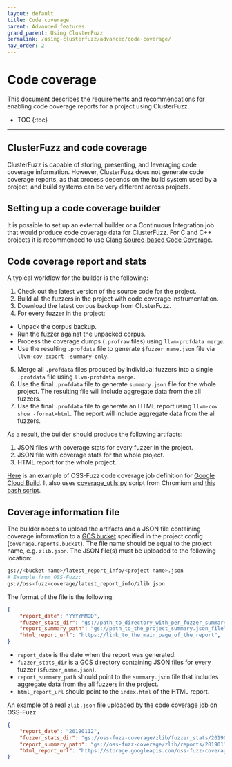 ```yaml
---
layout: default
title: Code coverage
parent: Advanced features
grand_parent: Using ClusterFuzz
permalink: /using-clusterfuzz/advanced/code-coverage/
nav_order: 2
---
```


# Code coverage
This document describes the requirements and recommendations for enabling code
coverage reports for a project using ClusterFuzz.

- TOC
{:toc}

---

## ClusterFuzz and code coverage
ClusterFuzz is capable of storing, presenting, and leveraging code coverage
information. However, ClusterFuzz does not generate code coverage reports, as
that process depends on the build system used by a project, and build systems
can be very different across projects.

## Setting up a code coverage builder
It is possible to set up an external builder or a Continuous Integration job
that would produce code coverage data for ClusterFuzz. For C and C++ projects it
is recommended to use [Clang Source-based Code Coverage](https://clang.llvm.org/docs/SourceBasedCodeCoverage.html).

## Code coverage report and stats
A typical workflow for the builder is the following:
1. Check out the latest version of the source code for the project.
2. Build all the fuzzers in the project with code coverage instrumentation.
3. Download the latest corpus backup from ClusterFuzz.
4. For every fuzzer in the project:
  - Unpack the corpus backup.
  - Run the fuzzer against the unpacked corpus.
  - Process the coverage dumps (`.profraw` files) using `llvm-profdata merge`.
  - Use the resulting `.profdata` file to generate `$fuzzer_name.json` file via
    `llvm-cov export -summary-only`.
5. Merge all `.profdata` files produced by individual fuzzers into a single
  `.profdata` file using  `llvm-profdata merge`.
6. Use the final `.profdata` file to generate `summary.json` file for the whole
  project. The resulting file will include aggregate data from the all fuzzers.
7. Use the final `.profdata` file to generate an HTML report using
  `llvm-cov show -format=html`. The report will include aggregate data from the
  all fuzzers.

As a result, the builder should produce the following artifacts:
1. JSON files with coverage stats for every fuzzer in the project.
2. JSON file with coverage stats for the whole project.
3. HTML report for the whole project.

[Here](https://github.com/google/oss-fuzz/blob/master/infra/gcb/build_and_run_coverage.py)
is an example of OSS-Fuzz code coverage job definition for
[Google Cloud Build](https://cloud.google.com/cloud-build/). It also uses
[coverage_utils.py](https://cs.chromium.org/chromium/src/tools/code_coverage/coverage_utils.py)
script from Chromium and [this bash script](https://github.com/google/oss-fuzz/blob/master/infra/base-images/base-runner/coverage).

## Coverage information file
The builder needs to upload the artifacts and a JSON file containing coverage
information to a [GCS bucket](https://cloud.google.com/storage/docs/creating-buckets)
specified in the project config (`coverage.reports.bucket`). The file name
should be equal to the project name, e.g. `zlib.json`. The JSON file(s) must be
uploaded to the following location:

```bash
gs://<bucket name>/latest_report_info/<project name>.json
# Example from OSS-Fuzz:
gs://oss-fuzz-coverage/latest_report_info/zlib.json
```
The format of the file is the following:

```json
{
    "report_date": "YYYYMMDD",
    "fuzzer_stats_dir": "gs://path_to_directory_with_per_fuzzer_summary.json_files",
    "report_summary_path": "gs://path_to_the_project_summary.json_file",
    "html_report_url": "https://link_to_the_main_page_of_the_report",
}
```

* `report_date` is the date when the report was generated.
* `fuzzer_stats_dir` is a GCS directory containing JSON files for every fuzzer
  (`$fuzzer_name.json`).
* `report_summary_path` should point to the `summary.json` file that includes
  aggregate data from the all fuzzers in the project.
* `html_report_url` should point to the `index.html` of the HTML report.


An example of a real `zlib.json` file uploaded by the code coverage job on
OSS-Fuzz.

```json
{
    "report_date": "20190112",
    "fuzzer_stats_dir": "gs://oss-fuzz-coverage/zlib/fuzzer_stats/20190112",
    "report_summary_path": "gs://oss-fuzz-coverage/zlib/reports/20190112/linux/summary.json",
    "html_report_url": "https://storage.googleapis.com/oss-fuzz-coverage/zlib/reports/20190112/linux/index.html",
}
```
